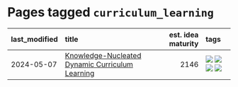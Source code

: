 # Pages tagged `curriculum_learning`

|last_modified|title|est. idea maturity|tags
|:---|:---|---:|:---|
|2024-05-07|[Knowledge-Nucleated Dynamic Curriculum Learning](../kg_nucleated_curriculum.md)|2146|[![](https://img.shields.io/badge/tag-curriculum_learning-34720)](../tags/curriculum_learning.md) [![](https://img.shields.io/badge/tag-experimental-b08442)](../tags/experimental.md) [![](https://img.shields.io/badge/tag-self_supervised_learning-db71cb)](../tags/self_supervised_learning.md) [![](https://img.shields.io/badge/tag-ssl-71e862)](../tags/ssl.md)|